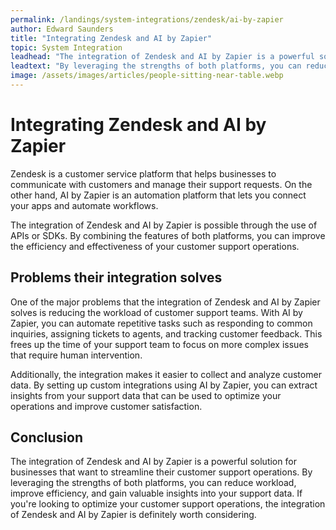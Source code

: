 ```yaml
---
permalink: /landings/system-integrations/zendesk/ai-by-zapier
author: Edward Saunders
title: "Integrating Zendesk and AI by Zapier"
topic: System Integration
leadhead: "The integration of Zendesk and AI by Zapier is a powerful solution for businesses that want to streamline their customer support operations"
leadtext: "By leveraging the strengths of both platforms, you can reduce workload, improve efficiency, and gain valuable insights into your support data. If you're looking to optimize your customer support operations, the integration of Zendesk and AI by Zapier is definitely worth considering."
image: /assets/images/articles/people-sitting-near-table.webp
---
```

<div class="arttext">	<h1>Integrating Zendesk and AI by Zapier</h1>
	<p>Zendesk is a customer service platform that helps businesses to communicate with customers and manage their support requests. On the other hand, AI by Zapier is an automation platform that lets you connect your apps and automate workflows.</p>
	<p>The integration of Zendesk and AI by Zapier is possible through the use of APIs or SDKs. By combining the features of both platforms, you can improve the efficiency and effectiveness of your customer support operations.</p>
	<h2>Problems their integration solves</h2>
	<p>One of the major problems that the integration of Zendesk and AI by Zapier solves is reducing the workload of customer support teams. With AI by Zapier, you can automate repetitive tasks such as responding to common inquiries, assigning tickets to agents, and tracking customer feedback. This frees up the time of your support team to focus on more complex issues that require human intervention.</p>
	<p>Additionally, the integration makes it easier to collect and analyze customer data. By setting up custom integrations using AI by Zapier, you can extract insights from your support data that can be used to optimize your operations and improve customer satisfaction.</p>
	<h2>Conclusion</h2>
	<p>The integration of Zendesk and AI by Zapier is a powerful solution for businesses that want to streamline their customer support operations. By leveraging the strengths of both platforms, you can reduce workload, improve efficiency, and gain valuable insights into your support data. If you're looking to optimize your customer support operations, the integration of Zendesk and AI by Zapier is definitely worth considering.</p>
</div>